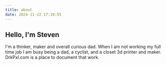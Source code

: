 ```yaml
---
title: about
date: 2024-11-22 17:18:55
---
```


## Hello, I'm Steven

I'm a thinker, maker and overall curious dad. When I am not working my full time job I am busy being a dad, a cyclist, and a closet 3d printer and maker. DrkPxl.com is a place to document that work.